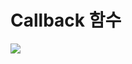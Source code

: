 # Callback 함수

![](https://upload.wikimedia.org/wikipedia/commons/thumb/d/d4/Callback-notitle.svg/740px-Callback-notitle.svg.png)
